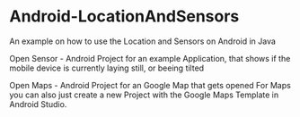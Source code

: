 # Android-LocationAndSensors
An example on how to use the Location and Sensors on Android in Java

Open Sensor - Android Project for an example Application, that shows if the mobile device is currently laying still, or beeing tilted

Open Maps - Android Project for an Google Map that gets opened
For Maps you can also just create a new Project with the Google Maps Template in Android Studio.

